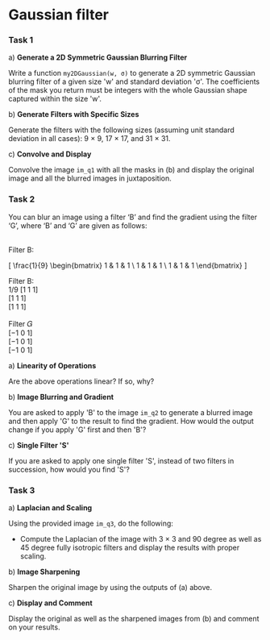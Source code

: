 # Gaussian filter

### Task 1 
a) **Generate a 2D Symmetric Gaussian Blurring Filter**

Write a function `my2DGaussian(w, σ)` to generate a 2D symmetric Gaussian blurring filter of a given size 'w' and standard deviation 'σ'. The coefficients of the mask you return must be integers with the whole Gaussian shape captured within the size 'w'.

b) **Generate Filters with Specific Sizes**

Generate the filters with the following sizes (assuming unit standard deviation in all cases): 9 × 9, 17 × 17, and 31 × 31.

c) **Convolve and Display**

Convolve the image `im_q1` with all the masks in (b) and display the original image and all the blurred images in juxtaposition.

### Task 2
You can blur an image using a filter ‘B’ and find the gradient using the filter ‘G’, where ‘B’ and ‘G’ are given as 
follows:<br><br>

Filter B:

\[
\frac{1}{9}
\begin{bmatrix}
1 & 1 & 1 \\
1 & 1 & 1 \\
1 & 1 & 1
\end{bmatrix}
\]

Filter B:<br>
1/9 [1 1 1]<br>
[1 1 1]<br>
[1 1 1]<br><br>
Filter 𝐺<br>
[−1 0 1]<br>
[−1 0 1]<br>
[−1 0 1]<br>
    
a) **Linearity of Operations**

Are the above operations linear? If so, why?

b) **Image Blurring and Gradient**

You are asked to apply 'B' to the image `im_q2` to generate a blurred image and then apply 'G' to the result to find the gradient. How would the output change if you apply 'G' first and then 'B'?

c) **Single Filter 'S'**

If you are asked to apply one single filter 'S', instead of two filters in succession, how would you find 'S'?

### Task 3
a) **Laplacian and Scaling**

Using the provided image `im_q3`, do the following:

- Compute the Laplacian of the image with 3 × 3 and 90 degree as well as 45 degree fully isotropic filters and display the results with proper scaling.

b) **Image Sharpening**

Sharpen the original image by using the outputs of (a) above.

c) **Display and Comment**

Display the original as well as the sharpened images from (b) and comment on your results.
